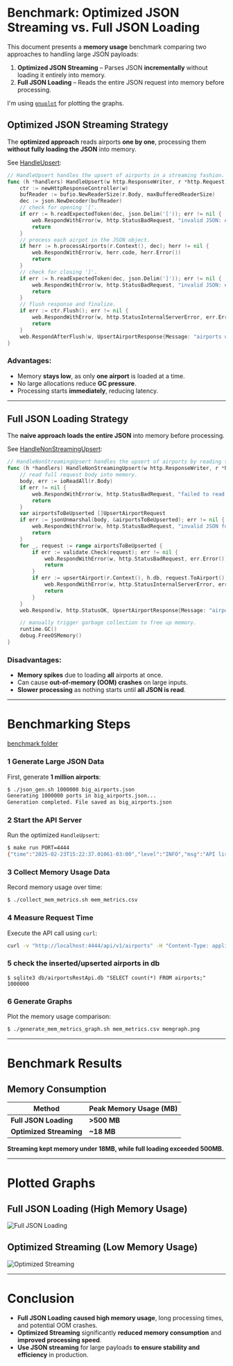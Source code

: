 # Benchmark: Optimized JSON Streaming vs. Full JSON Loading

This document presents a **memory usage** benchmark comparing two approaches to handling large JSON payloads:

1. **Optimized JSON Streaming** – Parses JSON **incrementally** without loading it entirely into memory.
2. **Full JSON Loading** – Reads the entire JSON request into memory before processing.

I'm using [`gnuplot`](http://www.gnuplot.info/) for plotting the graphs.

## Optimized JSON Streaming Strategy

The **optimized approach** reads airports **one by one**, processing them **without fully loading the JSON** into memory.

See [HandleUpsert](handlers/v1/airports/airports.go):

```go
// HandleUpsert handles the upsert of airports in a streaming fashion.
func (h *handlers) HandleUpsert(w http.ResponseWriter, r *http.Request) {
	ctr := newHttpResponseController(w)
	bufReader := bufio.NewReaderSize(r.Body, maxBufferedReaderSize)
	dec := json.NewDecoder(bufReader)
	// check for opening '['.
	if err := h.readExpectedToken(dec, json.Delim('[')); err != nil {
		web.RespondWithError(w, http.StatusBadRequest, "invalid JSON: expected '[' at start")
		return
	}
	// process each airpot in the JSON object.
	if herr := h.processAirports(r.Context(), dec); herr != nil {
		web.RespondWithError(w, herr.code, herr.Error())
		return
	}
	// check for closing ']'.
	if err := h.readExpectedToken(dec, json.Delim(']')); err != nil {
		web.RespondWithError(w, http.StatusBadRequest, "invalid JSON: expected ']' at end")
		return
	}
	// flush response and finalize.
	if err := ctr.Flush(); err != nil {
		web.RespondWithError(w, http.StatusInternalServerError, err.Error())
		return
	}
	web.RespondAfterFlush(w, UpsertAirportResponse{Message: "airports upserted"})
}
```

### Advantages:
- Memory **stays low**, as only **one airport** is loaded at a time.
- No large allocations reduce **GC pressure**.
- Processing starts **immediately**, reducing latency.

---

## Full JSON Loading Strategy

The **naive approach loads the entire JSON** into memory before processing.

See [HandleNonStreamingUpsert](handlers/v1/airports/nonstreaming.go):

```go
// HandleNonStreamingUpsert handles the upsert of airports by reading the entire JSON array into memory.
func (h *handlers) HandleNonStreamingUpsert(w http.ResponseWriter, r *http.Request) {
	// read full request body into memory.
	body, err := ioReadAll(r.Body)
	if err != nil {
		web.RespondWithError(w, http.StatusBadRequest, "failed to read request body")
		return
	}
	var airportsToBeUpserted []UpsertAirportRequest
	if err := jsonUnmarshal(body, &airportsToBeUpserted); err != nil {
		web.RespondWithError(w, http.StatusBadRequest, "invalid JSON format")
		return
	}
	for _, request := range airportsToBeUpserted {
		if err := validate.Check(request); err != nil {
			web.RespondWithError(w, http.StatusBadRequest, err.Error())
			return
		}
		if err := upsertAirport(r.Context(), h.db, request.ToAirport()); err != nil {
			web.RespondWithError(w, http.StatusInternalServerError, errors.Wrap(err, "error upserting airport").Error())
			return
		}
	}
	web.Respond(w, http.StatusOK, UpsertAirportResponse{Message: "airports upserted"})

	// manually trigger garbage collection to free up memory.
	runtime.GC()
	debug.FreeOSMemory()
}
```

### Disadvantages:
- **Memory spikes** due to loading **all** airports at once.
- Can cause **out-of-memory (OOM) crashes** on large inputs.
- **Slower processing** as nothing starts until **all JSON is read**.

---

# Benchmarking Steps

[benchmark folder](benchmark)

### 1️ Generate Large JSON Data
First, generate **1 million airports**:

```sh
$ ./json_gen.sh 1000000 big_airports.json
Generating 1000000 ports in big_airports.json...
Generation completed. File saved as big_airports.json
```

### 2️ Start the API Server
Run the optimized `HandleUpsert`:

```sh
$ make run PORT=4444
{"time":"2025-02-23T15:22:37.01061-03:00","level":"INFO","msg":"API listening on :4444"}
```

### 3 Collect Memory Usage Data
Record memory usage over time:

```sh
$ ./collect_mem_metrics.sh mem_metrics.csv
```

### 4 Measure Request Time
Execute the API call using `curl`:

```sh
curl -v "http://localhost:4444/api/v1/airports" -H "Content-Type: application/json" --data-binary @big_airports.json
```

### 5 check the inserted/upserted airports in db

```
$ sqlite3 db/airportsRestApi.db "SELECT count(*) FROM airports;"
1000000
```

### 6 Generate Graphs
Plot the memory usage comparison:

```sh
$ ./generate_mem_metrics_graph.sh mem_metrics.csv memgraph.png
```

---

# Benchmark Results

## Memory Consumption

| Method                     | Peak Memory Usage (MB) |
|----------------------------|-----------------------|
| **Full JSON Loading**       | **>500 MB**          |
| **Optimized Streaming**     | **~18 MB**           |

**Streaming kept memory under 18MB, while full loading exceeded 500MB.**

---

# Plotted Graphs

## Full JSON Loading (High Memory Usage)
![Full JSON Loading](benchmark/graphs/mem_whole_json.png)

## Optimized Streaming (Low Memory Usage)
![Optimized Streaming](benchmark/graphs/mem_json_streaming.png)

---

# Conclusion

- **Full JSON Loading** **caused high memory usage**, long processing times, and potential OOM crashes.
- **Optimized Streaming** significantly **reduced memory consumption** and **improved processing speed**.
- **Use JSON streaming** for large payloads **to ensure stability and efficiency** in production.
